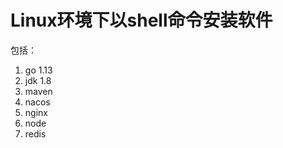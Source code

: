 # Linux环境下以shell命令安装软件
包括：
1. go       1.13    
2. jdk      1.8
3. maven
4. nacos
5. nginx
6. node
7. redis

